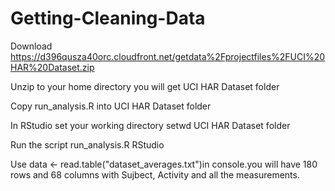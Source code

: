 # Getting-Cleaning-Data

Download https://d396qusza40orc.cloudfront.net/getdata%2Fprojectfiles%2FUCI%20HAR%20Dataset.zip

Unzip to your home directory you will get UCI HAR Dataset folder

Copy run_analysis.R into UCI HAR Dataset folder

In RStudio set your working directory setwd UCI HAR Dataset folder

Run the script run_analysis.R RStudio

Use data <- read.table("dataset_averages.txt")in console.you will have 180 rows and 68 columns with Sujbect, Activity and all the measurements.